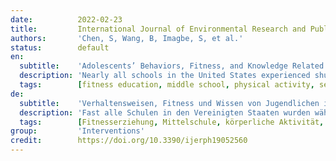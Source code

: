 ```yaml
---
date:          2022-02-23
title:         International Journal of Environmental Research and Public Health
authors:       'Chen, S, Wang, B, Imagbe, S, et al.'
status:        default
en:
  subtitle:    'Adolescents’ Behaviors, Fitness, and Knowledge Related to Active Living before and during the COVID-19 Pandemic: A Repeated Cross-Sectional Analysis'
  description: 'Nearly all schools in the United States experienced shutdown followed by phased reopening during the COVID-19 pandemic, thereby limiting students’ opportunities for physical activity (PA). This study aimed to examine adolescents’ PA at school (PAS) and PA out-of-school (PAO), screen-based sedentary behaviors (SbSB), health-related fitness, and knowledge understanding about PA and fitness before and during the pandemic. Three rounds of data were collected: Time 1 pre-pandemic (January 2020; n = 405), Time 2 schools partially reopened (February 2021; n = 412), and Time 3 schools fully reopened (March 2021; n = 450). Adolescents completed the Youth Activity Profile, the 20 m Progressive Aerobic Cardiovascular Endurance Run (PACER) test and Plank test, and a written test, to measure the behaviors (T1, T2, T3), fitness (T2–T3), and knowledge (T1, T2, T3), respectively. Inferential statistical analyses revealed a significant time effect for the behaviors and fitness. From T1 to T2 PAO decreased but PAS increased; whereas SbSB decreased at T3 compared to T1 and T2. Health-related fitness improved from T2 to T3. Further, the change patterns for SbSB varied by grade, and those for knowledge understanding varied by gender. The findings confirm the disruptive impact of the COVID-19 pandemic on adolescents’ active living but varied by school grade and gender. The favorable changes from T2 to T3 observed for fitness and other constructs may be partially attributable to an interrupted fitness education intervention. The findings may guide the design and evaluation of future interventions addressing the physical inactivity pandemic during public health crises (e.g., COVID-19).  '
  tags:        [fitness education, middle school, physical activity, sedentary behaviour]
de:
  subtitle:    'Verhaltensweisen, Fitness und Wissen von Jugendlichen in Bezug auf einen aktiven Lebensstil vor und während der COVID-19-Pandemie: Eine wiederholte Querschnittsanalyse'
  description: 'Fast alle Schulen in den Vereinigten Staaten wurden während der COVID-19-Pandemie geschlossen und anschließend schrittweise wieder geöffnet, wodurch die Möglichkeiten der Schüler zur körperlichen Betätigung (PA) eingeschränkt wurden. Ziel dieser Studie war es, das PA-Verhalten von Jugendlichen in der Schule (PAS) und außerhalb der Schule (PAO), das sitzende Verhalten am Bildschirm (SbSB), die gesundheitsbezogene Fitness sowie das Wissen über PA und Fitness vor und während der Pandemie zu untersuchen. Es wurden drei Runden von Daten erhoben: Zeitpunkt 1 vor der Pandemie (Januar 2020; n = 405), Zeitpunkt 2, als die Schulen teilweise wieder geöffnet waren (Februar 2021; n = 412), und Zeitpunkt 3, als die Schulen vollständig wieder geöffnet waren (März 2021; n = 450). Die Jugendlichen füllten das Jugendaktivitätsprofil, den 20-m-Test des progressiven aeroben kardiovaskulären Ausdauerlaufs (PACER) und den Plank-Test sowie einen schriftlichen Test aus, um das Verhalten (T1, T2, T3), die Fitness (T2-T3) bzw. das Wissen (T1, T2, T3) zu messen. Inferentielle statistische Analysen ergaben einen signifikanten Zeiteffekt für die Verhaltensweisen und die Fitness. Von T1 bis T2 nahm PAO ab, während PAS zunahm, während SbSB bei T3 im Vergleich zu T1 und T2 abnahm. Die gesundheitsbezogene Fitness verbesserte sich von T2 bis T3. Darüber hinaus variierten die Veränderungsmuster für SbSB nach Klassenstufe und die für das Wissensverständnis nach Geschlecht. Die Ergebnisse bestätigen die störenden Auswirkungen der COVID-19-Pandemie auf das aktive Leben der Jugendlichen, variieren jedoch je nach Schulstufe und Geschlecht. Die positiven Veränderungen, die von T2 zu T3 bei der Fitness und anderen Konstrukten beobachtet wurden, sind möglicherweise teilweise auf eine unterbrochene Intervention zur Fitnesserziehung zurückzuführen. Die Ergebnisse können für die Gestaltung und Bewertung künftiger Maßnahmen zur Bekämpfung von Bewegungsmangel in Krisensituationen des öffentlichen Gesundheitswesens (z. B. COVID-19) hilfreich sein.  ' 
  tags:        [Fitnesserziehung, Mittelschule, körperliche Aktivität, sitzendes Verhalten]
group:         'Interventions'
credit:        https://doi.org/10.3390/ijerph19052560
---
```

